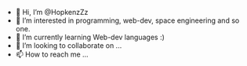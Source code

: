 - 👋 Hi, I’m @HopkenzZz
- 👀 I’m interested in programming, web-dev, space engineering and so one.
- 🌱 I’m currently learning Web-dev languages :)
- 💞️ I’m looking to collaborate on ...
- 📫 How to reach me ...

<!---
HopkenzZz/HopkenzZz is a ✨ special ✨ repository because its `README.md` (this file) appears on your GitHub profile.
You can click the Preview link to take a look at your changes.
--->
